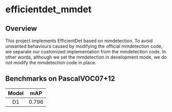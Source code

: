 # efficientdet_mmdet
## Overview
This project implements EfficientDet based on mmdetection. To avoid unwanted behaviours caused by modifying the official mmdetection code, 
we separate our customized implementation from the mmdetection code. In other words, although we set the mmdetection in development mode,
we do not modify the mmdetection code in place. 

## Benchmarks on PascalVOC07+12
Model | mAP |
:---:|:---:|
D1 | 0.796|

